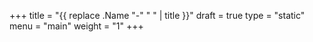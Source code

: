 +++
title = "{{ replace .Name "-" " " | title }}"
draft = true
type = "static"
menu = "main"
weight = "1"
+++
